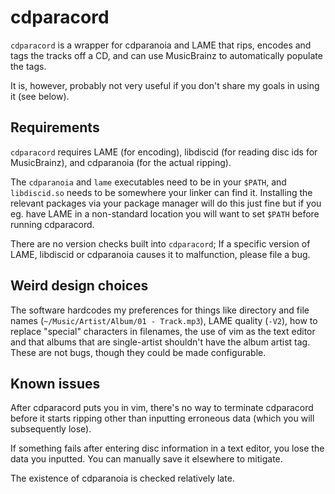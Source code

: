 # cdparacord

`cdparacord` is a wrapper for cdparanoia and LAME that rips, encodes and tags
the tracks off a CD, and can use MusicBrainz to automatically populate the tags.

It is, however, probably not very useful if you don't share my goals in using it
(see below).

## Requirements

`cdparacord` requires LAME (for encoding), libdiscid (for reading disc ids for
MusicBrainz), and cdparanoia (for the actual ripping).

The `cdparanoia` and `lame` executables need to be in your `$PATH`, and
`libdiscid.so` needs to be somewhere your linker can find it. Installing the
relevant packages via your package manager will do this just fine but if you eg.
have LAME in a non-standard location you will want to set `$PATH` before running
cdparacord.

There are no version checks built into `cdparacord`; If a specific version of
LAME, libdiscid or cdparanoia causes it to malfunction, please file a bug.

## Weird design choices

The software hardcodes my preferences for things like directory and file names
(`~/Music/Artist/Album/01 - Track.mp3`), LAME quality (`-V2`), how to replace
"special" characters in filenames, the use of vim as the text editor and that
albums that are single-artist shouldn't have the album artist tag. These are not
bugs, though they could be made configurable.

## Known issues

After cdparacord puts you in vim, there's no way to terminate cdparacord before
it starts ripping other than inputting erroneous data (which you will
subsequently lose).

If something fails after entering disc information in a text editor, you lose
the data you inputted. You can manually save it elsewhere to mitigate.

The existence of cdparanoia is checked relatively late.
